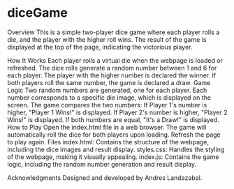 # diceGame

Overview
This is a simple two-player dice game where each player rolls a die, and the player with the higher roll wins. The result of the game is displayed at the top of the page, indicating the victorious player.

How It Works
Each player rolls a virtual die when the webpage is loaded or refreshed.
The dice rolls generate a random number between 1 and 6 for each player.
The player with the higher number is declared the winner.
If both players roll the same number, the game is declared a draw.
Game Logic
Two random numbers are generated, one for each player.
Each number corresponds to a specific die image, which is displayed on the screen.
The game compares the two numbers:
If Player 1's number is higher, "Player 1 Wins!" is displayed.
If Player 2's number is higher, "Player 2 Wins!" is displayed.
If both numbers are equal, "It's a Draw!" is displayed.
How to Play
Open the index.html file in a web browser.
The game will automatically roll the dice for both players upon loading.
Refresh the page to play again.
Files
index.html: Contains the structure of the webpage, including the dice images and result display.
styles.css: Handles the styling of the webpage, making it visually appealing.
index.js: Contains the game logic, including the random number generation and result display.

Acknowledgments
Designed and developed by Andres Landazabal.
